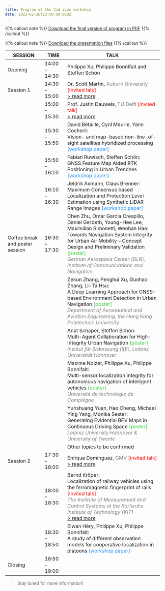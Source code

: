 ```yaml
---
title: Program of the 2nd iLoc workshop
date: 2023-02-26T23:00:00.000Z
---
```


{{% callout note %}} [Download the final version of program in PDF](https://iloc-2023.netlify.app/uploads/IEEE-ITSC-2023-Workshop-iLoc2-Program-Final.pdf) {{% /callout %}}

{{% callout note %}} [Download the presentation files](/post/iloc-workshop-presentations-available/) {{% /callout %}}

|    SESSION      |      TIME     |                                              TALK                                                             | 
|-----------------|---------------|---------------------------------------------------------------------------------------------------------------|
| Opening         | 14:00 – 14:30 | Philippe Xu, Philippe Bonnifait and Steffen Schön |
| Session 1       | 14:30 – 15:00 | Dr. Scott Martin, <span style="color: Gray;">Auburn University</span> <span style="color: Red;">[invited talk]</span> <br>[> read more](/speaker/martin/) |
|                 | 15:00 – 15:30 | Prof. Justin Dauwels, <span style="color: Gray;">TU Delft</span> <span style="color: Red;">[invited talk]</span><br>[> read more](/speaker/dauwels/)|
|                 | 15:30 – 15:50 | David Bétaille, Cyril Meurie, Yann Cocheril: <br> Vision- and map-based non-line-of-sight satellites hybridized processing <span style="color: DodgerBlue;">[workshop paper]</span>|
|                 | 15:50 – 16:10 | Fabian Ruwisch, Steffen Schön: <br> GNSS Feature Map Aided RTK Positioning in Urban Trenches <span style="color: DodgerBlue;">[workshop paper]</span>|
|                 | 16:10 – 16:30 | Jeldrik Axmann, Claus Brenner: <br> Maximum Consensus based Localization and Protection Level Estimation using Synthetic LiDAR Range Images <span style="color: DodgerBlue;">[workshop paper]
| Coffee break and poster session | 16:30 – 17:30 | Chen Zhu, Omar Garcia Crespillo, Daniel Gerbeth, Young-Hee Lee, Maximilian Simonetti, Wenhan Hao: <br> Towards Navigation System Integrity for Urban Air Mobility – Concept Design and Preliminary Validation <span style="color: LimeGreen;">[poster]</span><br><span style="color: Gray;">_German Aerospace Center (DLR), Institute of Communications and Navigation_</span>|
|                 |               | Zekun Zhang, Penghui Xu, Guohao Zhang, Li-Ta Hsu: <br> A Deep Learning Approach for GNSS-based Environment Detection in Urban Navigation <span style="color: LimeGreen;">[poster]</span><br><span style="color: Gray;">_Department of Aeronautical and Aviation Engineering, the Hong Kong Polytechnic University_</span>|
|                 |               | Anat Schaper, Steffen Schön: <br> Multi-Agent Collaboration for High-Integrity Urban Navigation <span style="color: LimeGreen;">[poster]</span><br><span style="color: Gray;">_Institut für Erdmssung (IfE), Leibniz Universität Hannover_</span>|
|                 |               | Maxime Noizet, Philippe Xu, Philippe Bonnifait: <br> Multi-sensor localization integrity for autonomous navigation of intelligent vehicles <span style="color: LimeGreen;">[poster]</span><br><span style="color: Gray;">_Université de technologie de Compiègne_</span> |
|                 |               | Yunshuang Yuan, Hao Cheng, Michael Ying Yang, Monika Sester: <br> Generating Evidential BEV Maps in Continuous Driving Space <span style="color: LimeGreen;">[poster]</span><br><span style="color: Gray;">_Leibniz University Hannover & University of Twente_</span> |
|                 |               | Other topics to be confirmed |
| Session 2       | 17:30 – 18:00 | Enrique Dominguez, <span style="color: Gray;">GMV</span> <span style="color: Red;">[invited talk]</span><br>[> read more](/speaker/dominguez/)|</span>|
|                 | 18:00 – 18:30 | Bernd Kröper:<br> Localization of railway vehicles using the ferromagnetic fingerprint of rails  <span style="color: Red;">[invited talk]</span><br><span style="color: Gray;">_The Institute of Measurement and Control Systems at the Karlsruhe Institute of Technology (KIT)_</span> <br> [> read more](/speaker/stiller/)|
|                 | 18:30 – 18:50 | Elwan Héry, Philippe Xu, Philippe Bonnifait: <br> A study of different observation models for cooperative localization in platoons <span style="color: DodgerBlue;">[workshop paper]</span>|
| Closing         | 18:50 – 19:00 |   |

> Stay tuned for more information!
